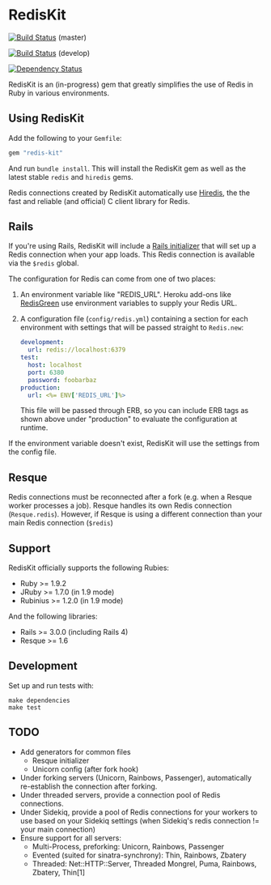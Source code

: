 RedisKit
========

[![Build Status](https://travis-ci.org/stvp/redis-kit.png?branch=master)](https://travis-ci.org/stvp/redis-kit) (master)

[![Build Status](https://travis-ci.org/stvp/redis-kit.png?branch=develop)](https://travis-ci.org/stvp/redis-kit) (develop)

[![Dependency Status](https://gemnasium.com/stvp/redis-kit.png)](https://gemnasium.com/stvp/redis-kit)

RedisKit is an (in-progress) gem that greatly simplifies the use of Redis in
Ruby in various environments.

Using RedisKit
--------------

Add the following to your `Gemfile`:

```ruby
gem "redis-kit"
```

And run `bundle install`. This will install the RedisKit gem as well as the
latest stable `redis` and `hiredis` gems.

Redis connections created by RedisKit automatically use [Hiredis][hiredis], the
the fast and reliable (and official) C client library for Redis.

[hiredis]: https://github.com/pietern/hiredis-rb

Rails
-----

If you're using Rails, RedisKit will include a [Rails
initializer](https://github.com/stvp/redis-kit/blob/master/lib/redis-kit/railtie.rb)
that will set up a Redis connection when your app loads. This Redis connection
is available via the `$redis` global.

The configuration for Redis can come from one of two places:

1. An environment variable like "REDIS_URL". Heroku add-ons like
   [RedisGreen][rg] use environment variables to supply your Redis URL.

2. A configuration file (`config/redis.yml`) containing a section for each
   environment with settings that will be passed straight to `Redis.new`:

    ```yaml
    development:
      url: redis://localhost:6379
    test:
      host: localhost
      port: 6380
      password: foobarbaz
    production:
      url: <%= ENV['REDIS_URL']%>
    ```

    This file will be passed through ERB, so you can include ERB tags as shown
    above under "production" to evaluate the configuration at runtime.

[rg]: http://redisgreen.net

If the environment variable doesn't exist, RedisKit will use the settings from
the config file.

Resque
------

Redis connections must be reconnected after a fork (e.g. when a Resque worker
processes a job). Resque handles its own Redis connection (`Resque.redis`).
However, if Resque is using a different connection than your main Redis
connection (`$redis`)

Support
-------

RedisKit officially supports the following Rubies:

* Ruby >= 1.9.2
* JRuby >= 1.7.0 (in 1.9 mode)
* Rubinius >= 1.2.0 (in 1.9 mode)

And the following libraries:

* Rails >= 3.0.0 (including Rails 4)
* Resque >= 1.6

Development
-----------

Set up and run tests with:

    make dependencies
    make test

TODO
----

* Add generators for common files
  * Resque initializer
  * Unicorn config (after fork hook)
* Under forking servers (Unicorn, Rainbows, Passenger), automatically
  re-establish the connection after forking.
* Under threaded servers, provide a connection pool of Redis connections.
* Under Sidekiq, provide a pool of Redis connections for your workers to use
  based on your Sidekiq settings (when Sidekiq's redis connection != your main
  connection)
* Ensure support for all servers:
    * Multi-Process, preforking: Unicorn, Rainbows, Passenger
    * Evented (suited for sinatra-synchrony): Thin, Rainbows, Zbatery
    * Threaded: Net::HTTP::Server, Threaded Mongrel, Puma, Rainbows, Zbatery, Thin[1]

